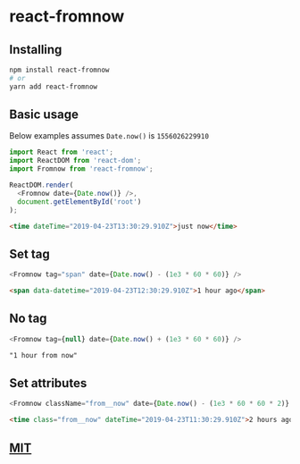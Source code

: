 # react-fromnow

## Installing

```bash
npm install react-fromnow
# or
yarn add react-fromnow
```

## Basic usage

Below examples assumes `Date.now()` is `1556026229910`

```js
import React from 'react';
import ReactDOM from 'react-dom';
import Fromnow from 'react-fromnow';

ReactDOM.render(
  <Fromnow date={Date.now()} />,
  document.getElementById('root')
);
```
```html
<time dateTime="2019-04-23T13:30:29.910Z">just now</time>
```

## Set tag

```js
<Fromnow tag="span" date={Date.now() - (1e3 * 60 * 60)} />
```
```html
<span data-datetime="2019-04-23T12:30:29.910Z">1 hour ago</span>
```

## No tag

```js
<Fromnow tag={null} date={Date.now() + (1e3 * 60 * 60)} />
```
```html
"1 hour from now"
```

## Set attributes

```js
<Fromnow className="from__now" date={Date.now() - (1e3 * 60 * 60 * 2)} />
```
```html
<time class="from__now" dateTime="2019-04-23T11:30:29.910Z">2 hours ago</time>
```

## [MIT](./LICENSE)
